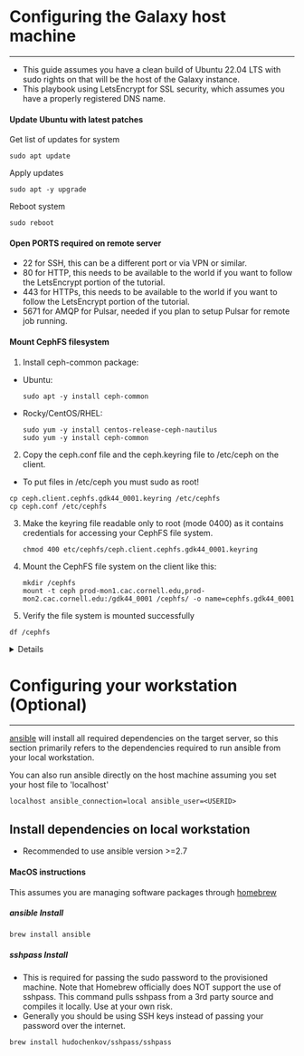 # Configuring the Galaxy host machine
---
- This guide assumes you have a clean build of Ubuntu 22.04 LTS with sudo rights on that will be the host of the Galaxy instance.
- This playbook using LetsEncrypt for SSL security, which assumes you have a properly registered DNS name.

#### Update Ubuntu with latest patches
Get list of updates for system
```
sudo apt update
```
Apply updates
```
sudo apt -y upgrade
```
Reboot system
```
sudo reboot
```

#### Open PORTS required on remote server
- 22 for SSH, this can be a different port or via VPN or similar.
- 80 for HTTP, this needs to be available to the world if you want to follow the LetsEncrypt portion of the tutorial.
- 443 for HTTPs, this needs to be available to the world if you want to follow the LetsEncrypt portion of the tutorial.
- 5671 for AMQP for Pulsar, needed if you plan to setup Pulsar for remote job running.

#### Mount CephFS filesystem

1. Install ceph-common package:
  - Ubuntu:
      ```
      sudo apt -y install ceph-common
      ```
  - Rocky/CentOS/RHEL:
      ```
      sudo yum -y install centos-release-ceph-nautilus
      sudo yum -y install ceph-common
      ```

2. Copy the ceph.conf file and the ceph.keyring file to /etc/ceph on the client.
  - To put files in /etc/ceph you must sudo as root!

  ```
  cp ceph.client.cephfs.gdk44_0001.keyring /etc/cephfs
  cp ceph.conf /etc/cephfs
  ```

3. Make the keyring file readable only to root (mode 0400) as it contains credentials for accessing your CephFS file system.
    ```
    chmod 400 etc/cephfs/ceph.client.cephfs.gdk44_0001.keyring
    ```

4. Mount the CephFS file system on the client like this:
    ```
    mkdir /cephfs
    mount -t ceph prod-mon1.cac.cornell.edu,prod-mon2.cac.cornell.edu:/gdk44_0001 /cephfs/ -o name=cephfs.gdk44_0001
    ```

5. Verify the file system is mounted successfully
  ```
  df /cephfs
  ```

  <details>

  ```
  root@hyperion:/etc/ceph# df /cephfs
  Filesystem                           1K-blocks       Used  Available Use% Mounted on
  128.84.10.1,128.84.10.2:/gdk44_0001 4882808832 1997578240 2885230592  41% /cephfs
  ```

  </details>


# Configuring your workstation (Optional)
---
[ansible](https://en.wikipedia.org/wiki/Ansible_(software)) will install all required dependencies on the target server, so this section primarily refers to the dependencies required to run ansible from your local workstation.

You can also run ansible directly on the host machine assuming you set your host file to 'localhost'
```
localhost ansible_connection=local ansible_user=<USERID>
```

## Install dependencies on local workstation
- Recommended to use ansible version >=2.7

#### MacOS instructions
This assumes you are managing software packages through [homebrew](https://brew.sh/)

##### ansible Install
```
brew install ansible
```
##### sshpass Install
- This is required for passing the sudo password to the provisioned machine. Note that Homebrew officially does NOT support the use of sshpass. This command pulls sshpass from a 3rd party source and compiles it locally. Use at your own risk.
- Generally you should be using SSH keys instead of passing your password over the internet.

```
brew install hudochenkov/sshpass/sshpass
```
